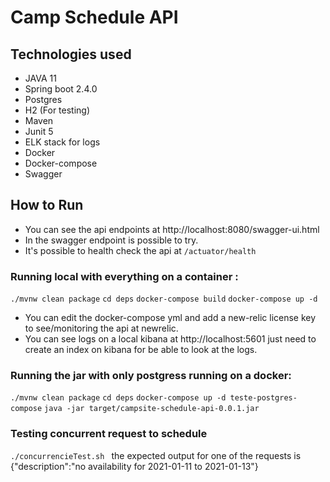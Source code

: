 # Camp Schedule API

## Technologies used
* JAVA 11
* Spring boot 2.4.0
* Postgres
* H2 (For testing)
* Maven
* Junit 5
* ELK stack for logs
* Docker
* Docker-compose
* Swagger

## How to Run

 * You can see the api endpoints at http://localhost:8080/swagger-ui.html
 * In the swagger endpoint is possible to try. 
 * It's possible to health check the api at `/actuator/health`
 
### Running local with everything on a container :
 `./mvnw clean package` 
 `cd deps`
 `docker-compose build`
 `docker-compose up -d`
 
 * You can edit the docker-compose yml and add a new-relic license key to see/monitoring the api at newrelic.
 * You can see logs on a local kibana at http://localhost:5601 just need to create an index on kibana for be able to 
 look at the logs.

### Running the jar with only postgress running on a docker: 
  `./mvnw clean package` 
  `cd deps`
  `docker-compose up -d teste-postgres-compose` 
  `java -jar target/campsite-schedule-api-0.0.1.jar`
  
### Testing concurrent request to schedule
`./concurrencieTest.sh `
the expected output for one of the requests is {"description":"no availability for 2021-01-11 to 2021-01-13"}

